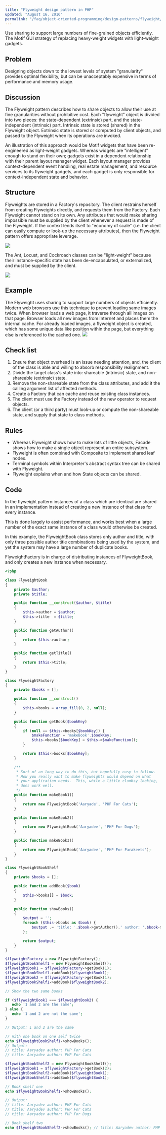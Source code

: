 ```yaml
---
title: "Flyweight design pattern in PHP"
updated: "August 16, 2016"
permalink: "/faq/object-oriented-programming/design-patterns/flyweight/"
---
```


Use sharing to support large numbers of fine-grained objects efficiently. The
Motif GUI strategy of replacing heavy-weight widgets with light-weight gadgets.

## Problem

Designing objects down to the lowest levels of system "granularity" provides
optimal flexibility, but can be unacceptably expensive in terms of performance
and memory usage.

## Discussion

The Flyweight pattern describes how to share objects to allow their use at fine granularities without prohibitive cost. Each "flyweight" object is divided into two pieces: the state-dependent (extrinsic) part, and the state-independent (intrinsic) part. Intrinsic state is stored (shared) in the Flyweight object. Extrinsic state is stored or computed by client objects, and passed to the Flyweight when its operations are invoked.

An illustration of this approach would be Motif widgets that have been re-engineered as light-weight gadgets. Whereas widgets are "intelligent" enough to stand on their own; gadgets exist in a dependent relationship with their parent layout manager widget. Each layout manager provides context-dependent event handling, real estate management, and resource services to its flyweight gadgets, and each gadget is only responsible for context-independent state and behavior.

## Structure

Flyweights are stored in a Factory's repository. The client restrains herself from creating Flyweights directly, and requests them from the Factory. Each Flyweight cannot stand on its own. Any attributes that would make sharing impossible must be supplied by the client whenever a request is made of the Flyweight. If the context lends itself to "economy of scale" (i.e. the client can easily compute or look-up the necessary attributes), then the Flyweight pattern offers appropriate leverage.

<img src="https://lh5.googleusercontent.com/-ETHcCJ2--rU/VPFo-93d2jI/AAAAAAAACHc/LrknYYWYF_4/w750-h422-no/Flyweight1-2x.png">

The Ant, Locust, and Cockroach classes can be "light-weight" because their instance-specific state has been de-encapsulated, or externalized, and must be supplied by the client.

<img src="https://lh3.googleusercontent.com/-86miMC6g9Xg/VPFo-sGiulI/AAAAAAAACHg/KMyr64aEwC0/w1025-h725-no/Flyweight_1-2x.png">

## Example

The Flyweight uses sharing to support large numbers of objects efficiently. Modern web browsers use this technique to prevent loading same images twice. When browser loads a web page, it traverse through all images on that page. Browser loads all new images from Internet and places them the internal cache. For already loaded images, a flyweight object is created, which has some unique data like position within the page, but everything else is referenced to the cached one.
<img src="https://lh6.googleusercontent.com/-Qrfht7yFGF4/VPFo-xiiYSI/AAAAAAAACHk/NynJgMZhFI4/w884-h400-no/Flyweight_example1-2x.png">

## Check list

1. Ensure that object overhead is an issue needing attention, and, the client of the class is able and willing to absorb responsibility realignment.
2. Divide the target class's state into: shareable (intrinsic) state, and non-shareable (extrinsic) state.
3. Remove the non-shareable state from the class attributes, and add it the calling argument list of affected methods.
4. Create a Factory that can cache and reuse existing class instances.
5. The client must use the Factory instead of the new operator to request objects.
6. The client (or a third party) must look-up or compute the non-shareable state, and supply that state to class methods.

## Rules

* Whereas Flyweight shows how to make lots of little objects, Facade shows how to make a single object represent an entire subsystem.
* Flyweight is often combined with Composite to implement shared leaf nodes.
* Terminal symbols within Interpreter's abstract syntax tree can be shared with Flyweight.
* Flyweight explains when and how State objects can be shared.

## Code

In the flyweight pattern instances of a class which are identical are shared in an implementation instead of creating a new instance of that class for every instance.

This is done largely to assist performance, and works best when a large number of the exact same instance of a class would otherwise be created.

In this example, the FlyweightBook class stores only author and title, with only three possible author title combinations being used by the system, and yet the system may have a large number of duplicate books.

FlyweightFactory is in charge of distributing instances of FlyweightBook, and only creates a new instance when necessary.

```php
<?php

class FlyweightBook
{
    private $author;
    private $title;

    public function __construct($author, $title)
    {
        $this->author = $author;
        $this->title  = $title;
    }

    public function getAuthor()
    {
        return $this->author;
    }    

    public function getTitle()
    {
        return $this->title;
    }
}

class FlyweightFactory
{
    private $books = [];

    public function __construct()
    {
        $this->books = array_fill(0, 2, null);
    }

    public function getBook($bookKey)
    {
        if (null == $this->books[$bookKey]) {
            $makeFunction = 'makeBook'.$bookKey;
            $this->books[$bookKey] = $this->$makeFunction();
        }

        return $this->books[$bookKey];
    }

    /**
     * Sort of an long way to do this, but hopefully easy to follow.  
     * How you really want to make flyweights would depend on what
     * your application needs.  This, while a little clumbsy looking,
     * does work well.
     */
    public function makeBook1()
    {
        return new FlyweightBook('Aaryade', 'PHP For Cats');
    }

    public function makeBook2()
    {
        return new FlyweightBook('Aaryadev', 'PHP For Dogs');
    }

    public function makeBook3()
    {
        return new FlyweightBook('Aaryadev', 'PHP For Parakeets');
    }
}

class FlyweightBookShelf
{
    private $books = [];

    public function addBook($book)
    {
        $this->books[] = $book;
    }

    public function showBooks()
    {
        $output = '';
        foreach ($this->books as $book) {
            $output .= 'title: '.$book->getAuthor().' author: '.$book->getTitle();
        };

        return $output;
    }
}

$flyweightFactory = new FlyweightFactory();
$flyweightBookShelf1 = new FlyweightBookShelf();
$flyweightBook1 = $flyweightFactory->getBook(1);
$flyweightBookShelf1->addBook($flyweightBook1);
$flyweightBook2 = $flyweightFactory->getBook(1);
$flyweightBookShelf1->addBook($flyweightBook2);

// Show the two same books

if ($flyweightBook1 === $flyweightBook2) {
   echo '1 and 2 are the same';
} else {
   echo '1 and 2 are not the same';
}

// Output: 1 and 2 are the same

// With one book on one self twice
echo $flyweightBookShelf1->showBooks();
// Output:
// title: Aaryadev author: PHP For Cats
// title: Aaryadev author: PHP For Cats

$flyweightBookShelf2 = new FlyweightBookShelf();
$flyweightBook1 = $flyweightFactory->getBook(2);  
$flyweightBookShelf2->addBook($flyweightBook1);
$flyweightBookShelf1->addBook($flyweightBook1);

// Book shelf one
echo $flyweightBookShelf1->showBooks();

// Output:
// title: Aaryadev author: PHP For Cats
// title: Aaryadev author: PHP For Cats
// title: Aaryadev author: PHP For Dogs

// Book shelf two
echo $flyweightBookShelf2->showBooks(); // title: Aaryadev author: PHP For Dogs
```
